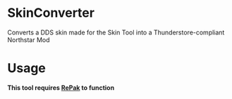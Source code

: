 # SkinConverter
Converts a DDS skin made for the Skin Tool into a Thunderstore-compliant Northstar Mod

# Usage
**This tool requires [RePak](https://github.com/r-ex/RePak/releases/latest) to function**
